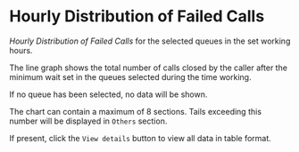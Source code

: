 # Hourly Distribution of Failed Calls

*Hourly Distribution of Failed Calls* for the selected queues
in the set working hours.

The line graph shows the total number of calls closed by the caller
after the minimum wait set in the queues selected during the time
working.

If no queue has been selected, no data will be shown.

The chart can contain a maximum of 8 sections. Tails exceeding this
number will be displayed in `Others` section.

If present, click the `View details` button to view
all data in table format.
